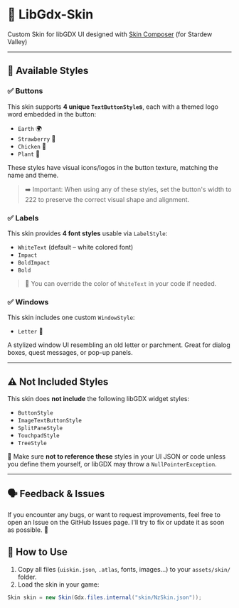 # 🍃 LibGdx-Skin
Custom Skin for libGDX UI designed with [Skin Composer](https://github.com/raeleus/skin-composer) (for Stardew Valley)

---

## 🎨 Available Styles

### ✅ Buttons
This skin supports **4 unique `TextButtonStyle`s**, each with a themed logo word embedded in the button:

- `Earth` 🌍
- `Strawberry` 🍓
- `Chicken` 🐔
- `Plant` 🌱

These styles have visual icons/logos in the button texture, matching the name and theme.

> ➡️ Important: When using any of these styles, set the button's width to 222 to preserve the correct visual shape and alignment.

### ✅ Labels
This skin provides **4 font styles** usable via `LabelStyle`:

- `WhiteText` (default – white colored font)
- `Impact` 
- `BoldImpact` 
- `Bold`

> 🎨 You can override the color of `WhiteText` in your code if needed.

### ✅ Windows
This skin includes one custom `WindowStyle`:

- `Letter` 📜

A stylized window UI resembling an old letter or parchment.
Great for dialog boxes, quest messages, or pop-up panels.

---

## ⚠️ Not Included Styles

This skin does **not include** the following libGDX widget styles:

- `ButtonStyle`
- `ImageTextButtonStyle`
- `SplitPaneStyle`
- `TouchpadStyle`
- `TreeStyle`

📌 Make sure **not to reference these** styles in your UI JSON or code unless you define them yourself, or libGDX may throw a `NullPointerException`.

---

## 🗣 Feedback & Issues
If you encounter any bugs, or want to request improvements,
feel free to open an Issue on the GitHub Issues page.
I'll try to fix or update it as soon as possible. 🙂

## 📁 How to Use

1. Copy all files (`uiskin.json`, `.atlas`, fonts, images...) to your `assets/skin/` folder.
2. Load the skin in your game:

```java
Skin skin = new Skin(Gdx.files.internal("skin/NzSkin.json"));



